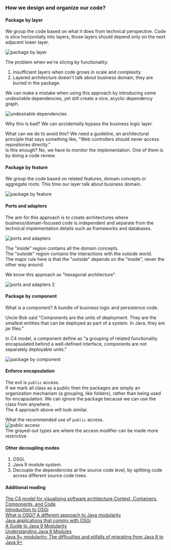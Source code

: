 ### How we design and organize our code?

#### Package by layer

We group the code based on what it does from technical perspective. Code is slice horizontally into layers, those layers should depend only on the next adjacent lower layer.

![package by layer](https://github.com/bluething/cleanarchitecture/blob/main/images/packagebylayer.jpg?raw=true)

The problem when we're slicing by functionality:  
1. Insufficient layers when code grows in scale and complexity.  
2. Layered architecture doesn't talk about business domain, they are buried in the package.

We can make a mistake when using this approach by introducing some undesirable dependencies, yet still create a nice, acyclic dependency graph.

![undesirable dependencies](https://github.com/bluething/cleanarchitecture/blob/main/images/problemwithpackagebylayer.jpg?raw=true)

Why this is bad? We can accidentally bypass the business logic layer.

What can we do to avoid this? We need a guideline, an architectural principle that says something like, "Web controllers should never access repositories directly."  
Is this enough? No, we have to monitor the implementation. One of them is by doing a code review.

#### Package by feature

We group the code based on related features, domain concepts or aggregate roots. This time our layer talk about business domain.

![package by feature](https://github.com/bluething/cleanarchitecture/blob/main/images/packagebyfeature.jpg?raw=true)

#### Ports and adapters

The aim for this approach is to create architectures where business/domain-focused code is independent and separate from the technical implementation details such as frameworks and databases.

![ports and adapters](https://github.com/bluething/cleanarchitecture/blob/main/images/portandadapter.jpg?raw=true)

The "inside" region contains all the domain concepts.  
The "outside" region contains the interactions with the outside world.  
The major rule here is that the "outside" depends on the "inside", never the other way around.

We know this approach as "hexagonal architecture".

![ports and adapters 2](https://github.com/bluething/cleanarchitecture/blob/main/images/portandadapter2.jpg?raw=true)

#### Package by component

What is a component? A bundle of business logic and persistence code.

Uncle Bob said "Components are the units of deployment. They are the smallest entities that can be deployed as part of a system. In Java, they are jar files."

In C4 model, a component define as "a grouping of related functionality encapsulated behind a well-defined interface, components are not separately deployable units."

![package by component](https://github.com/bluething/cleanarchitecture/blob/main/images/packagebycomponent.jpg?raw=true)

#### Enforce encapsulation

The evil is `public` access.  
If we mark all class as a public then the packages are simply an organization mechanism (a grouping, like folders), rather than being used for encapsulation. We can ignore the package because we can use the class from anywhere.  
The 4 approach above will look similar.

What the recommended use of `public` access.  
![public access](https://github.com/bluething/cleanarchitecture/blob/main/images/publicaccess.jpg?raw=true)  
The grayed-out types are where the access modifier can be made more restrictive

#### Other decoupling modes

1. OSGi.  
2. Java 9 module system.  
3. Decouple the dependencies at the source code level, by splitting code across different source code trees.

#### Additional reading

[The C4 model for visualising software architecture Context, Containers, Components, and Code](https://c4model.com/)  
[Introduction to OSGi](https://www.baeldung.com/osgi)  
[What is OSGi? A different approach to Java modularity](https://www.infoworld.com/article/3543072/what-is-osgi-java-modularity-with-the-open-service-gateway-initiative.html)  
[Java applications that comply with OSGi](https://www.ibm.com/docs/en/cics-ts/5.6?topic=java-applications-that-comply-osgi)  
[A Guide to Java 9 Modularity](https://www.baeldung.com/java-9-modularity)  
[Understanding Java 9 Modules](https://www.oracle.com/corporate/features/understanding-java-9-modules.html)  
[Java 9+ modularity: The difficulties and pitfalls of migrating from Java 8 to Java 9+](https://developer.ibm.com/languages/java/tutorials/java-modularity-5/)